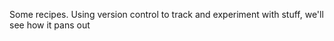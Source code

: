 Some recipes.  Using version control to track and experiment with stuff, we'll see how it pans out

